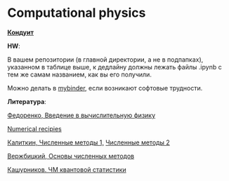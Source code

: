 # Computational physics

[**Кондуит**](https://docs.google.com/spreadsheets/d/1LUn2h014Q3ASN_GiHRiB0_0QthpmMU9EgxLbvSeK7D8/edit#gid=506424766)

**HW**:

В вашем репозитории (в главной директории, а не в подпапках), указанном в таблице выше, к дедлайну должны лежать файлы .ipynb с тем же самам названием, как вы его получили.

Можно делать в [mybinder](https://mybinder.org/v2/gh/maxkway/PFHSE2022CP/main), если возникают софтовые трудности.


**Литература**:

[Федоренко, Введение в вычислительную физику](http://booksshare.net/books/physics/fedorenko-rp/1994/files/vvedenievvichesleniyah1994.djvu)

[Numerical recipies](http://numerical.recipes/book/book.html)

[Калиткин, Численные методы 1,](https://vk.com/doc44301783_449656572?hash=uQTxbbX5AkVx1JLAr8RYCXZHzVXWooIHGYuoFgLS7iD&dl=7pVRc4exSgn1vzQBFw1I9QFOkp2gdkfbZ4EI9izGc50)
[Численные методы 2](https://vk.com/doc44301783_449656579?hash=aVUHScr15DzWzI2Pu2FN9eWZczFZ6VFBCQjr51Ha79P&dl=U8cmMQsqeQJGr3oHHz48SIEIJz191qkpASZ4MqtMy54)

[Вержбицкий, Основы численных методов](https://libgen.rocks/get.php?md5=2cfbe9e668a79e67055968806963906a&key=910XACOB7MTGD3O2)

[Кашурников. ЧМ квантовой статистики](https://libgen.rocks/get.php?md5=4c895c74ca15c7b51eabf9dc6b627fda&key=W28F8ZEFYM5ZYSXX)
